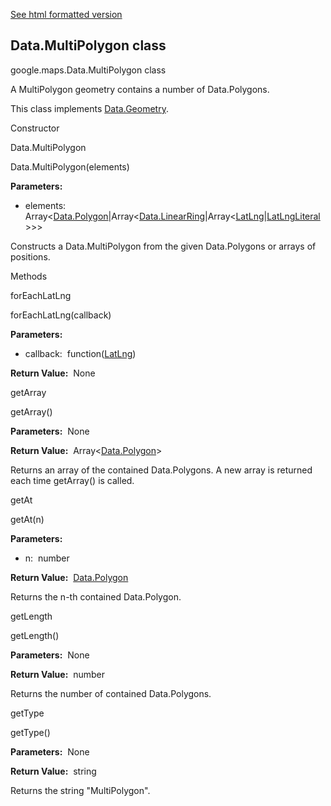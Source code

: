 [See html formatted version](https://huasofoundries.github.io/google-maps-documentation/Data.MultiPolygon.html)


Data.MultiPolygon class
-----------------------

google.maps.Data.MultiPolygon class

A MultiPolygon geometry contains a number of Data.Polygons.

This class implements [Data.Geometry](https://github.com/amenadiel/google-maps-documentation/blob/master/docs/Data.Geometry.md).

Constructor

Data.MultiPolygon

Data.MultiPolygon(elements)

**Parameters:** 

*   elements:  Array<[Data.Polygon](https://github.com/amenadiel/google-maps-documentation/blob/master/docs/Data.Polygon.md)|Array<[Data.LinearRing](https://github.com/amenadiel/google-maps-documentation/blob/master/docs/Data.LinearRing.md)|Array<[LatLng](https://github.com/amenadiel/google-maps-documentation/blob/master/docs/LatLng.md)|[LatLngLiteral](https://github.com/amenadiel/google-maps-documentation/blob/master/docs/LatLngLiteral.md)\>>>

Constructs a Data.MultiPolygon from the given Data.Polygons or arrays of positions.

Methods

forEachLatLng

forEachLatLng(callback)

**Parameters:** 

*   callback:  function([LatLng](https://github.com/amenadiel/google-maps-documentation/blob/master/docs/LatLng.md))

**Return Value:**  None

getArray

getArray()

**Parameters:**  None

**Return Value:**  Array<[Data.Polygon](https://github.com/amenadiel/google-maps-documentation/blob/master/docs/Data.Polygon.md)\>

Returns an array of the contained Data.Polygons. A new array is returned each time getArray() is called.

getAt

getAt(n)

**Parameters:** 

*   n:  number

**Return Value:**  [Data.Polygon](https://github.com/amenadiel/google-maps-documentation/blob/master/docs/Data.Polygon.md)

Returns the n\-th contained Data.Polygon.

getLength

getLength()

**Parameters:**  None

**Return Value:**  number

Returns the number of contained Data.Polygons.

getType

getType()

**Parameters:**  None

**Return Value:**  string

Returns the string "MultiPolygon".